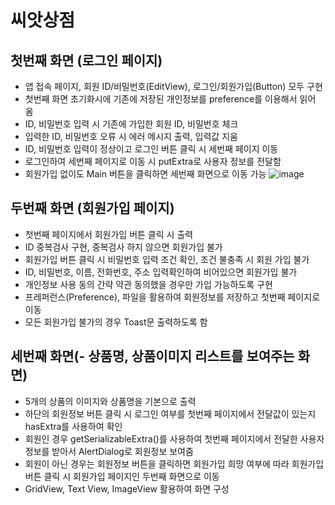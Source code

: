 # 씨앗상점
## 첫번째 화면 (로그인 페이지)
- 앱 접속 페이지, 회원 ID/비밀번호(EditView), 로그인/회원가입(Button) 모두 구현
- 첫번째 화면 초기화시에 기존에 저장된 개인정보를 preference를 이용해서 읽어 옴
- ID, 비밀번호 입력 시 기존에 가입한 회원 ID, 비밀번호 체크 
- 입력한 ID, 비밀번호  오류 시 에러 메시지 출력, 입력값 지움
- ID, 비밀번호 입력이 정상이고 로그인 버튼 클릭 시 세번째 페이지 이동
- 로그인하여 세번째 페이지로 이동 시 putExtra로 사용자 정보를 전달함
- 회원가입 없이도 Main 버튼을 클릭하면 세번째 화면으로 이동 가능
![image](https://user-images.githubusercontent.com/84322890/202145069-2c855dc2-0c24-478d-9943-0750ce1f3ebb.png)


## 두번째 화면 (회원가입 페이지)
- 첫번째 페이지에서 회원가입 버튼 클릭 시 출력
- ID 중복검사 구현, 중복검사 하지 않으면 회원가입 불가
- 회원가입 버튼 클릭 시 비밀번호 입력 조건 확인, 조건 불충족 시 회원 가입 불가
- ID, 비밀번호, 이름, 전화번호, 주소 입력확인하여 비어있으면 회원가입 불가 
- 개인정보 사용 동의 간략 약관 동의했을 경우만 가입 가능하도록 구현
- 프레퍼런스(Preference), 파일을 활용하여 회원정보를 저장하고 첫번째 페이지로 이동  
- 모든 회원가입 불가의 경우 Toast문 출력하도록 함

## 세번째 화면(- 상품명, 상품이미지 리스트를 보여주는 화면)
- 5개의 상품의 이미지와 상품명을 기본으로 출력
- 하단의 회원정보 버튼 클릭 시 로그인 여부를 첫번째 페이지에서 전달값이 있는지 hasExtra를 사용하여 확인
- 회원인 경우 getSerializableExtra()를 사용하여 첫번째 페이지에서 전달한 사용자 정보를 받아서 AlertDialog로 회원정보 보여줌
- 회원이 아닌 경우는 회원정보 버튼을 클릭하면 회원가입 희망 여부에 따라  회원가입 버튼 클릭 시 회원가입 페이지인 두번째 화면으로 이동
- GridView, Text View, ImageView 활용하여 화면 구성
